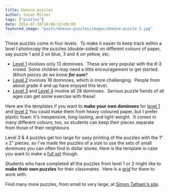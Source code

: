 ```yaml
---
title: Domino puzzles
author: Susan Milner
tags: ["puzzles"]
date: 2014-07-20T18:06:32+00:00
featured_image: "posts/domino-puzzles/images/domino-puzzle-1.jpg"
---
```


These puzzles come in four levels.  To make it easier to keep track within a
level I photocopy the puzzles (double-sided) on different colours of paper, say
puzzle 1 and 2 on blue, 3 and 4 on yellow, etc.

* [Level 1](images/level-1-domino-puzzles.pdf) involves only 13 dominoes.  These
  are very popular with the K-3 crowd. Some children may need a little
  encouragement to get started:  _Which pieces do we know __for sure___?  
* [Level 2](images/level-2-domino-puzzles.pdf) involves 18 dominoes, which is
  more challenging.  People from about grade 4 and up have enjoyed this level.
* [Level 3](images/level-3-domino-puzzles-.pdf) and [Level
  4](images/level-4-domino-puzzles.pdf) involve all 28 dominoes.  Serious puzzle
  fiends of all ages can get some exercise with these!

Here are the templates if you want to **make your own dominoes** for
[level 1](images/dominoes-for-level-1.pdf) and [level 2](
images/dominoes-for-level-2.pdf) You could make them from heavy coloured paper,
but I prefer plastic foam: it's inexpensive, long-lasting, and
light-weight.  It comes in many different colours, too, so students can keep
their pieces separate from those of their neighbours.

Level 3 & 4 puzzles get too large for easy printing of the puzzles with the
1" x 2" pieces, so I've made the puzzles of a size to use the sets of small
dominoes you can often find in dollar stores. Here is the template
in case you want to make a [full set](
images/full-set-dominoes.pdf) though.

Students who have completed all the puzzles from level 1 or 2 might like to
**make their own puzzles** for their classmates.  Here is a [grid](
images/DIY-domino-puzzles.pdf) for them to work with.

Find many more puzzles, from small to very large, at [Simon Tatham's
site](https://www.chiark.greenend.org.uk/~sgtatham/puzzles/js/dominosa.html).
